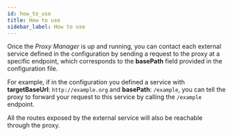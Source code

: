 ```yaml
---
id: how_to_use
title: How to use
sidebar_label: How to use
---
```

Once the _Proxy Manager_ is up and running, you can contact each external service defined in the configuration by sending a request to the proxy at a specific endpoint, which corresponds to the **basePath** field provided in the configuration file.

For example, if in the configuration you defined a service with **targetBaseUrl**: `http://example.org` and **basePath**: `/example`, you can tell the proxy to forward your request to this service by calling the `/example` endpoint. 

All the routes exposed by the external service will also be reachable through the proxy.
